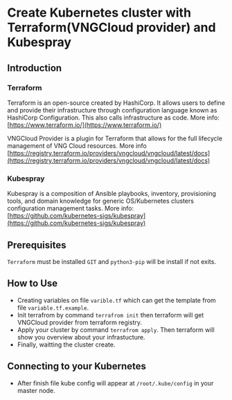 # Create Kubernetes cluster with Terraform(VNGCloud provider) and Kubespray
## Introduction
### Terraform 
Terraform is an open-source created by HashiCorp. It allows users to define and provide their infrastructure through configuration language known as HashiCorp Configuration. This also calls infrastructure as code. More info: [https://www.terraform.io/](https://www.terraform.io/)

VNGCloud Provider is a plugin for Terraform that allows for the full lifecycle management of VNG Cloud resources. More info [https://registry.terraform.io/providers/vngcloud/vngcloud/latest/docs](https://registry.terraform.io/providers/vngcloud/vngcloud/latest/docs)

### Kubespray 
Kubespray is a composition of Ansible playbooks, inventory, provisioning tools, and domain knowledge for generic OS/Kubernetes clusters configuration management tasks. More info: [https://github.com/kubernetes-sigs/kubespray](https://github.com/kubernetes-sigs/kubespray)

## Prerequisites
`Terraform` must be installed
`GIT` and `python3-pip` will be install if not exits.
## How to Use
- Creating variables on file `varible.tf` which can get the template from file `variable.tf.example`.
- Init terrafrom by command `terrafrom init` then terraform will get VNGCloud provider from terraform registry.
- Apply your cluster by command `terrafrom apply`. Then terraform will show you overview about your infrastucture. 
- Finally, waitting the cluster create. 
## Connecting to your Kubernetes
- After finish file kube config will appear at `/root/.kube/config` in your master node. 